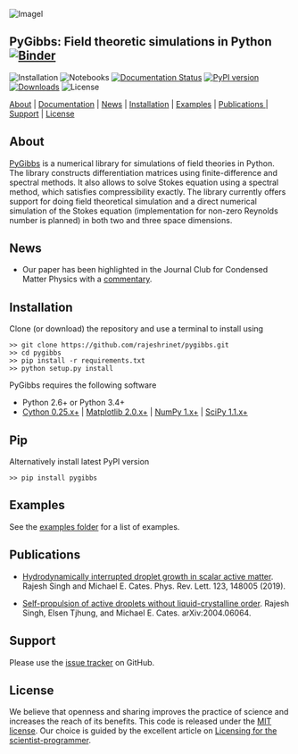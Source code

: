 ![Imagel](https://raw.githubusercontent.com/rajeshrinet/pygibbs/master/examples/banner.jpg)

## PyGibbs: Field theoretic simulations in Python [![Binder](https://mybinder.org/badge_logo.svg)](https://mybinder.org/v2/gh/rajeshrinet/pygibbs/master?filepath=examples) 
![Installation](https://github.com/rajeshrinet/pygibbs/workflows/Installation/badge.svg)
![Notebooks](https://github.com/rajeshrinet/pygibbs/workflows/Notebooks/badge.svg)
[![Documentation Status](https://readthedocs.org/projects/pygibbs/badge/?version=latest)](https://pygl.readthedocs.io/en/latest/?badge=latest)
[![PyPI version](https://badge.fury.io/py/pygibbs.svg)](https://badge.fury.io/py/pygl)
[![Downloads](https://pepy.tech/badge/pygibbs)](https://pepy.tech/project/pygl)
![License](https://img.shields.io/github/license/rajeshrinet/pygibbs) 

[About](#about) |  [Documentation](https://pygibbs.readthedocs.io/en/latest/) | [News](#news) | [Installation](#installation) | [Examples](#examples) | [Publications ](#publications)| [Support](#support) | [License](#license)


## About
[PyGibbs](https://github.com/rajeshrinet/pygibbs) is a numerical library for simulations of field theories in Python. The library constructs differentiation matrices using finite-difference and spectral methods. It also allows to solve Stokes equation using a spectral method, which satisfies compressibility exactly. The library currently offers support for doing field theoretical simulation and a direct numerical simulation of the Stokes equation (implementation for non-zero Reynolds number is planned) in both two and three space dimensions.
 
 
## News
* Our paper has been highlighted in the Journal Club for Condensed Matter Physics with a [commentary](https://doi.org/10.36471/JCCM_March_2020_01).


## Installation
Clone (or download) the repository and use a terminal to install using

```
>> git clone https://github.com/rajeshrinet/pygibbs.git
>> cd pygibbs
>> pip install -r requirements.txt
>> python setup.py install
``` 

PyGibbs requires the following software 


- Python 2.6+ or Python 3.4+
- [Cython 0.25.x+](http://docs.cython.org/en/latest/index.html) |  [Matplotlib 2.0.x+](https://matplotlib.org) | [NumPy 1.x+](http://www.numpy.org) | [SciPy 1.1.x+](https://www.scipy.org/) 

## Pip
Alternatively install latest PyPI version

```
>> pip install pygibbs 
```


## Examples

See the [examples folder](https://github.com/rajeshrinet/pygibbs/tree/master/examples) for a list of examples. 

## Publications
* [Hydrodynamically interrupted droplet growth in scalar active matter](https://doi.org/10.1103/PhysRevLett.123.148005). Rajesh Singh and Michael E. Cates. Phys. Rev. Lett. 123, 148005 (2019).

* [Self-propulsion of active droplets without liquid-crystalline order](https://arxiv.org/abs/2004.06064). Rajesh Singh, Elsen Tjhung, and Michael E. Cates. arXiv:2004.06064.  


## Support
Please use the [issue tracker](https://github.com/rajeshrinet/pygibbs/issues) on GitHub.

## License
We believe that openness and sharing improves the practice of science and increases the reach of its benefits. This code is released under the [MIT license](http://opensource.org/licenses/MIT). Our choice is guided by the excellent article on [Licensing for the scientist-programmer](http://www.ploscompbiol.org/article/info%3Adoi%2F10.1371%2Fjournal.pcbi.1002598). 


